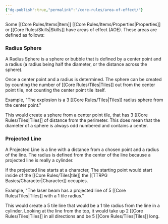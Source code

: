 ```yaml
---
{"dg-publish":true,"permalink":"/core-rules/area-of-effect/"}
---
```


Some [[Core Rules/Items\|Item]] [[Core Rules/Items/Properties\|Properties]] or [[Core Rules/Skills\|Skills]] have areas of effect (AOE). These areas are defined as follows:
### Radius Sphere
A Radius Sphere is a sphere or bubble that is defined by a center point and a radius (a radius being half the diameter, or the distance across the sphere).

Once a center point and a radius is determined. The sphere can be created by counting the number of [[Core Rules/Tiles\|Tiles]] out from the center point tile, not counting the center point tile itself.

Example, "The explosion is a 3 [[Core Rules/Tiles\|Tiles]] radius sphere from the center point." 

This would create a sphere from a center point tile, that has 3 [[Core Rules/Tiles\|Tiles]] of distance from the perimeter. This does mean that the diameter of a sphere is always odd numbered and contains a center.
### Projected Line
A Projected Line is a line with a distance from a chosen point and a radius of the line. The radius is defined from the center of the line because a projected line is really a cylinder.

If the projected line starts at a character, The starting point would start inside of the [[Core Rules/Tiles\|tile]] the [[TTRPG Basics/Character\|Character]] occupies.

Example, "The laser beam has a projected line of 5 [[Core Rules/Tiles\|Tiles]] with a 1 tile radius."

This would create a 5 tile line that would be a 1 tile radius from the line in a cylinder. Looking at the line from the top, it would take up 2 [[Core Rules/Tiles\|Tiles]] in all directions and be 5 [[Core Rules/Tiles\|Tiles]] long.